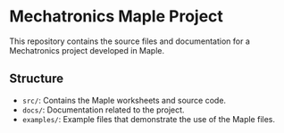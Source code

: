 # Mechatronics Maple Project
This repository contains the source files and documentation for a Mechatronics project developed in Maple.

## Structure
- `src/`: Contains the Maple worksheets and source code.
- `docs/`: Documentation related to the project.
- `examples/`: Example files that demonstrate the use of the Maple files.

